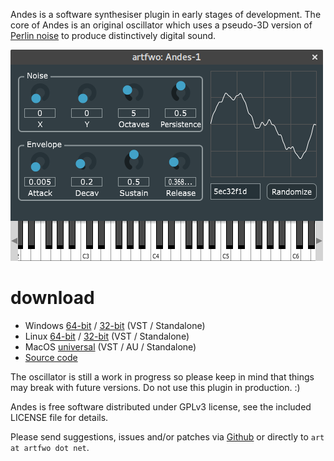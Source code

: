 Andes is a software synthesiser plugin in early stages of development.
The core of Andes is an original oscillator which uses a pseudo-3D version of
[Perlin noise](https://en.wikipedia.org/wiki/Perlin_noise) to produce distinctively digital sound.

![Andes Screenshot](screenshot.png)

# download

* Windows [64-bit](https://github.com/artfwo/andes/releases/download/v0.1/Andes1-0.1-win-x86_64.zip) / [32-bit](https://github.com/artfwo/andes/releases/download/v0.1/Andes1-0.1-win-x86.zip) (VST / Standalone)
* Linux [64-bit](https://github.com/artfwo/andes/releases/download/v0.1/Andes1-0.1-linux-x86_64.tar.gz) / [32-bit](https://github.com/artfwo/andes/releases/download/v0.1/Andes1-0.1-linux-x86.tar.gz) (VST / Standalone)
* MacOS [universal](https://github.com/artfwo/andes/releases/download/v0.1/Andes1-0.1-mac-universal.zip) (VST / AU / Standalone)
* [Source code](https://github.com/artfwo/andes)

The oscillator is still a work in progress so please keep in mind that
things may break with future versions. Do not use this plugin in production. :)

Andes is free software distributed under GPLv3 license, see the included LICENSE file for details. 

Please send suggestions, issues and/or patches via [Github](https://github.com/artfwo/andes) or directly to `art at artfwo dot net`.
